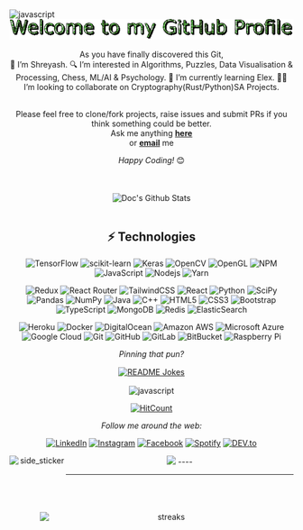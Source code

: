 <img align="center" src="https://user-images.githubusercontent.com/73097560/115834477-dbab4500-a447-11eb-908a-139a6edaec5c.gif" alt="javascript" width="1000"/>
<div align="center">
<!--<h2> Greetings, <𝚍𝚎𝚟𝚎𝚕𝚘𝚙𝚎𝚛𝚜/> and viewers. <img src="https://github.com/ABSphreak/ABSphreak/blob/master/gifs/Hi.gif" width="30px"></h2>-->
</div>

<div align="center" width="50">

<img src="https://github.com/DrCybernotix/DrCybernotix/blob/main/welcome.gif" alt="Welcome!" />

</div>

<div align="center">

As you have finally discovered this Git,  
 👾 I’m Shreyash.
 🔍 I’m interested in Algorithms, Puzzles, Data Visualisation & Processing, Chess, ML/AI & Psychology.
 🌳 I’m currently learning Elex.
 🦸‍♂️ I’m looking to collaborate on Cryptography(Rust/Python)SA Projects.


<br>
Please feel free to clone/fork projects, raise issues and submit PRs if you think something could be better. <br>
Ask me anything <a href="https://github.com/DrCybernotix/DrCybernotix/issues/new"><b>here</b></a><br>
or <a href="mailto:drcyb@outlook.com"><b>email</b></a> me

<i>Happy Coding!</i> 😊

<!--</div>

<div align="center">

<img align="center" src="https://github-readme-stats.vercel.app/api/top-langs/?username=DrCybernotix&layout=compact" alt="Doc's Github Stats">

 
</br>-->

<!-- <img align="center" src="https://user-images.githubusercontent.com/73097560/115834477-dbab4500-a447-11eb-908a-139a6edaec5c.gif" alt="javascript" width="1000"/> -->
</br>


</br>
<div align="center">

<img align="center" src="https://github-readme-stats.vercel.app/api?username=DrCybernotix&include_all_commits=true&count_private=true&show_icons=true&line_height=20&title_color=7A7ADB&icon_color=2234AE&text_color=D3D3D3&bg_color=0,000000,130F40" alt="Doc's Github Stats">

 
</br>


</br>


## ⚡ Technologies
![TensorFlow](https://img.shields.io/badge/TensorFlow-black?style=flat-square&logo=TensorFlow)
![scikit-learn](https://img.shields.io/badge/scikit-learn-black?style=flat-square&logo=scikit-learn)
 ![Keras](https://img.shields.io/badge/Keras-black?style=flat-square&logo=Keras)
![OpenCV](https://img.shields.io/badge/opencv-black?style=flat-square&logo=opencv)
![OpenGL](https://img.shields.io/badge/OpenGL-black?style=flat-square&logo=opengl)
![NPM](https://img.shields.io/badge/NPM-%23000000.svg?style=for-the-badge&logo=npm&logoColor=white)
![JavaScript](https://img.shields.io/badge/-JavaScript-black?style=flat-square&logo=javascript)
![Nodejs](https://img.shields.io/badge/-Nodejs-black?style=flat-square&logo=Node.js)
![Yarn](https://img.shields.io/badge/yarn-%232C8EBB.svg?style=for-the-badge&logo=yarn&logoColor=white)
<!-- ![React Native](https://img.shields.io/badge/react_native-%2320232a.svg?style=for-the-badge&logo=react&logoColor=%2361DAFB) -->
![Redux](https://img.shields.io/badge/redux-%23593d88.svg?style=for-the-badge&logo=redux&logoColor=white)
![React Router](https://img.shields.io/badge/React_Router-CA4245?style=for-the-badge&logo=react-router&logoColor=white)
![TailwindCSS](https://img.shields.io/badge/tailwindcss-black?style=flat-square&logo=tailwindcss)
![React](https://img.shields.io/badge/-React-black?style=flat-square&logo=react)
![Python](https://img.shields.io/badge/-Python-black?style=flat-square&logo=Python)
![SciPy](https://img.shields.io/badge/SciPy-%230C55A5.svg?style=for-the-badge&logo=scipy&logoColor=%white)
![Pandas](https://img.shields.io/badge/pandas-%23150458.svg?style=for-the-badge&logo=pandas&logoColor=white)
	![NumPy](https://img.shields.io/badge/numpy-%23013243.svg?style=for-the-badge&logo=numpy&logoColor=white)
![Java](https://img.shields.io/badge/-java-E34A86?style=flat-square&logo=java)
![C++](https://img.shields.io/badge/-C++-00599C?style=flat-square&logo=c)
![HTML5](https://img.shields.io/badge/-HTML5-E34F26?style=flat-square&logo=html5&logoColor=white)
![CSS3](https://img.shields.io/badge/-CSS3-1572B6?style=flat-square&logo=css3)
![Bootstrap](https://img.shields.io/badge/-Bootstrap-563D7C?style=flat-square&logo=bootstrap)
![TypeScript](https://img.shields.io/badge/-TypeScript-007ACC?style=flat-square&logo=typescript)
![MongoDB](https://img.shields.io/badge/-MongoDB-black?style=flat-square&logo=mongodb)
![Redis](https://img.shields.io/badge/-Redis-black?style=flat-square&logo=Redis)
![ElasticSearch](https://img.shields.io/badge/-ElasticSearch-005571?style=flat-square&logo=elasticsearch)
<!-- ![GraphQL](https://img.shields.io/badge/-GraphQL-E10098?style=flat-square&logo=graphql)
![Apollo GraphQL](https://img.shields.io/badge/-Apollo%20GraphQL-311C87?style=flat-square&logo=apollo-graphql)
![PostgreSQL](https://img.shields.io/badge/-PostgreSQL-336791?style=flat-square&logo=postgresql)
![MySQL](https://img.shields.io/badge/-MySQL-black?style=flat-square&logo=mysql) -->
![Heroku](https://img.shields.io/badge/-Heroku-430098?style=flat-square&logo=heroku)
![Docker](https://img.shields.io/badge/-Docker-black?style=flat-square&logo=docker)
![DigitalOcean](https://img.shields.io/badge/-Digital%20Ocean-darkblue?style=flat-square&logo=digitalocean)
![Amazon AWS](https://img.shields.io/badge/Amazon%20AWS-232F3E?style=flat-square&logo=amazon-aws)
![Microsoft Azure](https://img.shields.io/badge/Microsoft%20Azure-232F7E?style=flat-square&logo=microsoft-azure)
![Google Cloud](https://img.shields.io/badge/Google%20Cloud-black?style=flat-square&logo=google-cloud)
![Git](https://img.shields.io/badge/-Git-black?style=flat-square&logo=git)
![GitHub](https://img.shields.io/badge/-GitHub-181717?style=flat-square&logo=github)
![GitLab](https://img.shields.io/badge/-GitLab-FCA121?style=flat-square&logo=gitlab)
![BitBucket](https://img.shields.io/badge/-BitBucket-darkblue?style=flat-square&logo=bitbucket)
![Raspberry Pi](https://img.shields.io/badge/-Raspberry%20Pi-C51A4A?style=flat-square&logo=Raspberry-Pi)
<!-- <img align="center" src="https://user-images.githubusercontent.com/73097560/115834477-dbab4500-a447-11eb-908a-139a6edaec5c.gif" alt="javascript" width="1000"/> -->
<i>Pinning that pun? </i><br>

<a href=""><img align="center" src="https://readme-jokes.vercel.app/api" alt="README Jokes"></a>

<img align="center" src="https://user-images.githubusercontent.com/73097560/115834477-dbab4500-a447-11eb-908a-139a6edaec5c.gif" alt="javascript" width="1000"/>

[![HitCount](http://hits.dwyl.com/ABSphreak/ABSphreak.svg)](http://hits.dwyl.com/DrCybernotix/DrCybernotix)

<i>Follow me around the web:</i><br>

  <!-- <a target="_blank" href="https://www.linkedin.com/in/absphreak/">🇱​🇮​🇳​🇰​🇪​🇩​🇮​🇳​</a> ●
  <a target="_blank" href="https://www.instagram.com/shrysh_/?hl=en">🇮​🇳​🇸​🇹​🇦​🇬​🇷​🇦​🇲​</a> ●
  <a target="_blank" href="https://www.facebook.com/originalphreak/">🇫​🇦​🇨​🇪​🇧​🇴​🇴​🇰​</a> ●
  <a target="_blank" href="https://open.spotify.com/user/kt7q53j04mdp3pofxam53f045?si=69dD1Y2hRQiv9Mzli4TFSA&utm_source=copy-link">🇸​🇵​🇴​🇹​🇮​🇫​🇾​</a>
  <a target="_blank" href="https://dev.to/ABSphreak">🇸​🇵​🇴​🇹​🇮​🇫​🇾​</a> -->

<a href="https://in.linkedin.com/in/shreyash-bhatkar-5bb904194" target="_blank"><img src="https://img.shields.io/badge/LinkedIn-%230077B5.svg?&style=flat-square&logo=linkedin&logoColor=white" alt="LinkedIn"></a>
<a href="https://www.instagram.com/shrysh_" target="_blank"><img src="https://img.shields.io/badge/Instagram-%23E4405F.svg?&style=flat-square&logo=instagram&logoColor=white" alt="Instagram"></a>
<a href="https://www.facebook.com/" target="_blank"><img src="https://img.shields.io/badge/Facebook-%231877F2.svg?&style=flat-square&logo=facebook&logoColor=white" alt="Facebook"></a>
<a href="https://open.spotify.com/user/kt7q53j04mdp3pofxam53f045?si=69dD1Y2hRQiv9Mzli4TFSA&utm_source=copy-link" target="_blank"><img src="https://img.shields.io/badge/Spotify-%231ED760.svg?&style=flat-square&logo=spotify&logoColor=white" alt="Spotify"></a>
<a href="https://dev.to/DrCybernotix" target="_blank"><img src="https://img.shields.io/badge/DEV-%230A0A0A.svg?&style=flat-square&logo=DEV.to&logoColor=white" alt="DEV.to"></a>

</div>

<p>
  <a href="#"><img src="https://activity-graph.herokuapp.com/graph?username=DrCybernotix&bg_color=2D2B55&color=A297E6&line=A297E6&point=D9B60C"></a>
 ----
 <img align="left" width=100px height=100px alt="side_sticker" src="https://media.giphy.com/media/TEnXkcsHrP4YedChhA/giphy.gif" />
 <img align="right" src="https://github-readme-streak-stats.herokuapp.com/?user=DrCybernotix&bg_color=2D2B55&color=A297E6&line=A297E6&point=D9B60C" alt="streaks" width="450"/>
</p>




<!-- [🇱​🇮​🇳​🇰​🇪​🇩​🇮​🇳​]https://in.linkedin.com/in/shreyash-bhatkar-5bb904194) ● [🇮​🇳​🇸​🇹​🇦​🇬​🇷​🇦​🇲​](https://www.instagram.com/shrysh_/?hl=en) ● [🇫​🇦​🇨​🇪​🇧​🇴​🇴​🇰​](https://www.facebook.com/) ● [🇸​🇵​🇴​🇹​🇮​🇫​🇾​](https://open.spotify.com/user/kt7q53j04mdp3pofxam53f045?si=69dD1Y2hRQiv9Mzli4TFSA&utm_source=copy-link) -->

<!--
**this** is a ✨ _special_ ✨ repository because its `README.md` (this file) appears on your GitHub profile.

Here are some ideas to get you started:

- 🔭 I’m currently working on ...
- 🌱 I’m currently learning ...
- 👯 I’m looking to collaborate on ...
- 🤔 I’m looking for help with ...
- 💬 Ask me about ...
- 📫 How to reach me: ...
- 😄 Pronouns: ...
- ⚡ Fun fact: ...
-->

-----

